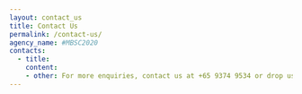 ```yaml
---
layout: contact_us
title: Contact Us
permalink: /contact-us/
agency_name: #MBSC2020
contacts:
  - title:
    content:
    - other: For more enquiries, contact us at +65 9374 9534 or drop us an email at URA_mbsc@ura.gov.sg 
---
```

